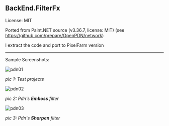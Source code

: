 BackEnd.FilterFx
---

License: MIT

Ported from Paint.NET source (v3.36.7, license: MIT)
(see https://github.com/prepare/OpenPDN/network)

I extract the code and port to PixelFarm version


---

Sample Screenshots:


![pdn01](https://user-images.githubusercontent.com/7447159/41098046-4f8147a0-6a84-11e8-9028-a2e60290d16f.png)

_pic 1:  Test projects_


![pdn02](https://user-images.githubusercontent.com/7447159/41098044-4f0c1976-6a84-11e8-8b54-c40fbcc325f0.png)

_pic 2: Pdn's **Emboss** filter_


![pdn03](https://user-images.githubusercontent.com/7447159/41098045-4f4a47be-6a84-11e8-8d21-fe7b223426db.png)

_pic 3: Pdn's **Sharpen** filter_

